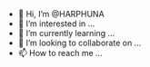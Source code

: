 - 👋 Hi, I’m @HARPHUNA
- 👀 I’m interested in ...
- 🌱 I’m currently learning ...
- 💞️ I’m looking to collaborate on ...
- 📫 How to reach me ...

<!---
HARPHUNA/HARPHUNA is a ✨ special ✨ repository because its `README.md` (this file) appears on your GitHub profile.
You can click the Preview link to take a look at your changes.
--->
